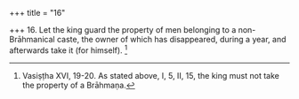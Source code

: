 +++
title = "16"

+++
16. Let the king guard the property of men belonging to a non-Brāhmanical caste, the owner of which has disappeared, during a year, and afterwards take it (for himself). [^15] 


[^15]:  Vasiṣṭha XVI, 19-20. As stated above, I, 5, II, 15, the king must not take the property of a Brāhmaṇa.
